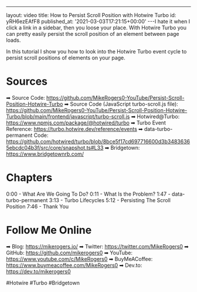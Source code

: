 ---
layout: video
title: How to Persist Scroll Position with Hotwire Turbo
id: yRH6ezEAfF8
published_at: '2021-03-03T17:21:15+00:00'
---I hate it when I click a link in a sidebar, then you loose your place. With Hotwire Turbo you can pretty easily persist the scroll position of an element between page loads.

In this tutorial I show you how to look into the Hotwire Turbo event cycle to persist scroll positions of elements on your page.

# Sources

➡ Source Code: https://github.com/MikeRogers0-YouTube/Persist-Scroll-Position-Hotwire-Turbo
➡ Source Code (JavaScript turbo-scroll.js file): https://github.com/MikeRogers0-YouTube/Persist-Scroll-Position-Hotwire-Turbo/blob/main/frontend/javascript/turbo-scroll.js
➡ Hotwired@Turbo: https://www.npmjs.com/package/@hotwired/turbo
➡ Turbo Event Reference: https://turbo.hotwire.dev/reference/events
➡ data-turbo-permanent Code: https://github.com/hotwired/turbo/blob/8bce5f17cd697716600d3b34836365ebcdc04b3f/src/core/snapshot.ts#L33
➡ Bridgetown: https://www.bridgetownrb.com/

# Chapters

0:00 - What Are We Going To Do?
0:11 - What Is the Problem?
1:47 - data-turbo-permanent
3:13 - Turbo Lifecycles
5:12 - Persisting The Scroll Position
7:46 - Thank You

# Follow Me Online

➡ Blog: https://mikerogers.io/
➡ Twitter: https://twitter.com/MikeRogers0
➡ GitHub: https://github.com/mikerogers0
➡ YouTube: https://www.youtube.com/c/MikeRogers0
➡ BuyMeACoffee: https://www.buymeacoffee.com/MikeRogers0
➡ Dev.to: https://dev.to/mikerogers0

#Hotwire #Turbo #Bridgetown